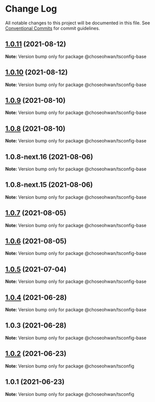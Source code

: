 # Change Log

All notable changes to this project will be documented in this file.
See [Conventional Commits](https://conventionalcommits.org) for commit guidelines.

## [1.0.11](https://github.com/ChoSeoHwan/library/compare/@choseohwan/tsconfig-base@1.0.10...@choseohwan/tsconfig-base@1.0.11) (2021-08-12)

**Note:** Version bump only for package @choseohwan/tsconfig-base





## [1.0.10](https://github.com/ChoSeoHwan/library/compare/@choseohwan/tsconfig-base@1.0.9...@choseohwan/tsconfig-base@1.0.10) (2021-08-12)

**Note:** Version bump only for package @choseohwan/tsconfig-base





## [1.0.9](https://github.com/ChoSeoHwan/library/compare/@choseohwan/tsconfig-base@1.0.8-next.16...@choseohwan/tsconfig-base@1.0.9) (2021-08-10)

**Note:** Version bump only for package @choseohwan/tsconfig-base





## [1.0.8](https://github.com/ChoSeoHwan/library/compare/@choseohwan/tsconfig-base@1.0.8-next.16...@choseohwan/tsconfig-base@1.0.8) (2021-08-10)

**Note:** Version bump only for package @choseohwan/tsconfig-base





## 1.0.8-next.16 (2021-08-06)

**Note:** Version bump only for package @choseohwan/tsconfig-base





## 1.0.8-next.15 (2021-08-06)

**Note:** Version bump only for package @choseohwan/tsconfig-base





## [1.0.7](https://github.com/ChoSeoHwan/library/compare/@choseohwan/tsconfig-base@1.0.6...@choseohwan/tsconfig-base@1.0.7) (2021-08-05)

**Note:** Version bump only for package @choseohwan/tsconfig-base





## [1.0.6](https://github.com/ChoSeoHwan/library/compare/@choseohwan/tsconfig-base@1.0.5...@choseohwan/tsconfig-base@1.0.6) (2021-08-05)

**Note:** Version bump only for package @choseohwan/tsconfig-base





## [1.0.5](https://github.com/ChoSeoHwan/library/compare/@choseohwan/tsconfig-base@1.0.4...@choseohwan/tsconfig-base@1.0.5) (2021-07-04)

**Note:** Version bump only for package @choseohwan/tsconfig-base





## [1.0.4](https://github.com/ChoSeoHwan/library/compare/@choseohwan/tsconfig-base@1.0.3...@choseohwan/tsconfig-base@1.0.4) (2021-06-28)

**Note:** Version bump only for package @choseohwan/tsconfig-base





## 1.0.3 (2021-06-28)

**Note:** Version bump only for package @choseohwan/tsconfig-base





## [1.0.2](https://github.com/ChoSeoHwan/library/compare/@choseohwan/tsconfig@1.0.1...@choseohwan/tsconfig@1.0.2) (2021-06-23)

**Note:** Version bump only for package @choseohwan/tsconfig





## 1.0.1 (2021-06-23)

**Note:** Version bump only for package @choseohwan/tsconfig
